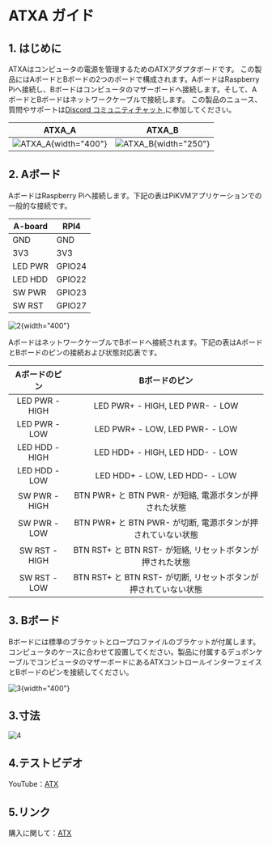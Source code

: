 # ATXA ガイド

## **1. はじめに**
ATXAはコンピュータの電源を管理するためのATXアダプタボードです。
この製品にはAボードとBボードの2つのボードで構成されます。AボードはRaspberry Piへ接続し、Bボードはコンピュータのマザーボードへ接続します。そして、AボードとBボードはネットワークケーブルで接続します。
この製品のニュース、質問やサポートは<a href="https://discord.gg/9Y374gUF6C" target="_blank">Discord コミュニティチャット </a>に参加してください。
 
| ATXA_A                                       | ATXA_B                                       |
|----------------------------------------------|----------------------------------------------|
| ![ATXA_A](assets/images/atx/ATXA_A.png){width="400"} | ![ATXA_B](assets/images/atx/ATXA_B.png){width="250"} |

## **2. Aボード**
AボードはRaspberry Piへ接続します。下記の表はPiKVMアプリケーションでの一般的な接続です。

| A-board | RPI4   |
| ------- | ------ |
| GND     | GND    |
| 3V3     | 3V3    |
| LED PWR | GPIO24 |
| LED HDD | GPIO22 |
| SW PWR  | GPIO23 |
| SW RST  | GPIO27 |

![2](assets/images/atx/status.png){width="400"}

AボードはネットワークケーブルでBボードへ接続されます。下記の表はAボードとBボードのピンの接続および状態対応表です。

|  Aボードのピン  |                          Bボードのピン                           |
|:-----------------:|:------------------------------------------------------------------:|
|  LED PWR - HIGH  |                 LED PWR+ - HIGH,  LED PWR- - LOW                 |
|  LED PWR - LOW   |                 LED PWR+ - LOW,  LED PWR- - LOW                  |
|  LED HDD - HIGH  |                 LED HDD+ - HIGH,  LED HDD- - LOW                 |
|  LED HDD - LOW   |                 LED HDD+ - LOW,  LED HDD- - LOW                  |
|  SW PWR - HIGH   |    BTN PWR+ と BTN PWR- が短絡, 電源ボタンが押された状態              |
|   SW PWR - LOW   | BTN PWR+ と BTN PWR- が切断, 電源ボタンが押されていない状態             |
|  SW RST - HIGH   |    BTN RST+ と BTN RST- が短絡, リセットボタンが押された状態    |
|   SW RST - LOW   | BTN RST+ と BTN RST- が切断, リセットボタンが押されていない状態  |

## **3. Bボード**

Bボードには標準のブラケットとロープロファイルのブラケットが付属します。コンピュータのケースに合わせて設置してください。製品に付属するデュポンケーブルでコンピュータのマザーボードにあるATXコントロールインターフェイスとBボードのピンを接続してください。

![3](assets/images/atx/physical_map.png){width="400"}

## **3.寸法**

![4](assets/images/atx/4.png)

## **4.テストビデオ**
YouTube：<a href="https://www.youtube.com/watch?v=gOFdGrVMBU8" target="_blank">ATX</a>

## **5.リンク**
購入に関して：<a href="https://www.aliexpress.com/item/1005003761450893.html?spm=a2g0o.store_pc_allProduct.8148356.12.4c8f16b4prvvUV" target="_blank">ATX</a>
